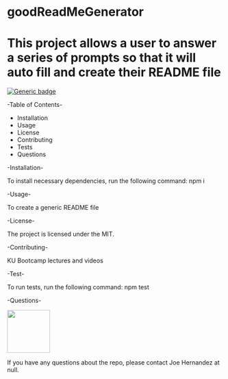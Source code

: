 
# goodReadMeGenerator

# This project allows a user to answer a series of prompts so that it will auto fill and create their README file

[![Generic badge](https://img.shields.io/badge/<Viewed>-<0>-<Blue>.svg)](https://shields.io/)

-Table of Contents-


- Installation
- Usage
- License
- Contributing
- Tests
- Questions




-Installation-


To install necessary dependencies, run the following command:
npm i




-Usage-


To create a generic README file




-License-


The project is licensed under the MIT.




-Contributing-


KU Bootcamp lectures and videos




-Test-


To run tests, run the following command:
npm test




-Questions- 


<img width="100" src="https://avatars2.githubusercontent.com/u/61556986?v=4"> 


If you have any questions about the repo, please contact Joe Hernandez at null.
